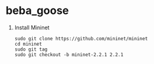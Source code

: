 # beba_goose
1. Install Mininet
   ```
   sudo git clone https://github.com/mininet/mininet
   cd mininet
   sudo git tag
   sudo git checkout -b mininet-2.2.1 2.2.1
   ```

